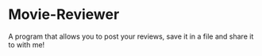 # Movie-Reviewer
A program that allows you to post your reviews, save it in a file and share it to with me!
